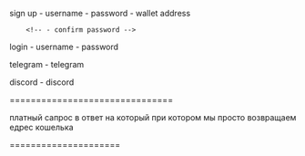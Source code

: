 sign up - username 
        - password
        - wallet address 

        <!-- - confirm password -->


login  - username 
       - password 


telegram - telegram 

discord  - discord 

===============================

платный сапрос в ответ на который при котором мы просто возвращаем едрес кошелька 


===================== 
 




